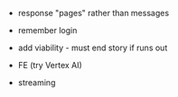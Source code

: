 - response "pages" rather than messages
- remember login

- add viability - must end story if runs out
- FE (try Vertex AI)
- streaming
